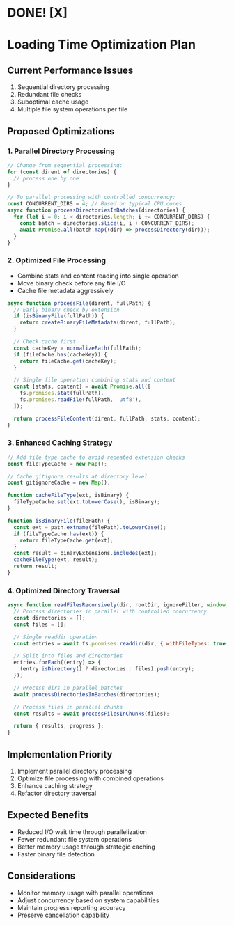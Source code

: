# DONE! [X]

# Loading Time Optimization Plan

## Current Performance Issues

1. Sequential directory processing
2. Redundant file checks
3. Suboptimal cache usage
4. Multiple file system operations per file

## Proposed Optimizations

### 1. Parallel Directory Processing

```js
// Change from sequential processing:
for (const dirent of directories) {
  // process one by one
}

// To parallel processing with controlled concurrency:
const CONCURRENT_DIRS = 4; // Based on typical CPU cores
async function processDirectoriesInBatches(directories) {
  for (let i = 0; i < directories.length; i += CONCURRENT_DIRS) {
    const batch = directories.slice(i, i + CONCURRENT_DIRS);
    await Promise.all(batch.map((dir) => processDirectory(dir)));
  }
}
```

### 2. Optimized File Processing

- Combine stats and content reading into single operation
- Move binary check before any file I/O
- Cache file metadata aggressively

```js
async function processFile(dirent, fullPath) {
  // Early binary check by extension
  if (isBinaryFile(fullPath)) {
    return createBinaryFileMetadata(dirent, fullPath);
  }

  // Check cache first
  const cacheKey = normalizePath(fullPath);
  if (fileCache.has(cacheKey)) {
    return fileCache.get(cacheKey);
  }

  // Single file operation combining stats and content
  const [stats, content] = await Promise.all([
    fs.promises.stat(fullPath),
    fs.promises.readFile(fullPath, 'utf8'),
  ]);

  return processFileContent(dirent, fullPath, stats, content);
}
```

### 3. Enhanced Caching Strategy

```js
// Add file type cache to avoid repeated extension checks
const fileTypeCache = new Map();

// Cache gitignore results at directory level
const gitignoreCache = new Map();

function cacheFileType(ext, isBinary) {
  fileTypeCache.set(ext.toLowerCase(), isBinary);
}

function isBinaryFile(filePath) {
  const ext = path.extname(filePath).toLowerCase();
  if (fileTypeCache.has(ext)) {
    return fileTypeCache.get(ext);
  }
  const result = binaryExtensions.includes(ext);
  cacheFileType(ext, result);
  return result;
}
```

### 4. Optimized Directory Traversal

```js
async function readFilesRecursively(dir, rootDir, ignoreFilter, window, progress) {
  // Process directories in parallel with controlled concurrency
  const directories = [];
  const files = [];

  // Single readdir operation
  const entries = await fs.promises.readdir(dir, { withFileTypes: true });

  // Split into files and directories
  entries.forEach((entry) => {
    (entry.isDirectory() ? directories : files).push(entry);
  });

  // Process dirs in parallel batches
  await processDirectoriesInBatches(directories);

  // Process files in parallel chunks
  const results = await processFilesInChunks(files);

  return { results, progress };
}
```

## Implementation Priority

1. Implement parallel directory processing
2. Optimize file processing with combined operations
3. Enhance caching strategy
4. Refactor directory traversal

## Expected Benefits

- Reduced I/O wait time through parallelization
- Fewer redundant file system operations
- Better memory usage through strategic caching
- Faster binary file detection

## Considerations

- Monitor memory usage with parallel operations
- Adjust concurrency based on system capabilities
- Maintain progress reporting accuracy
- Preserve cancellation capability
